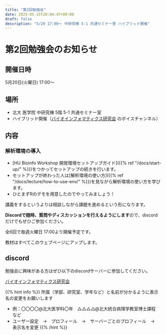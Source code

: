 ```yaml
---
title: "第2回勉強会"
date: 2025-05-15T20:04:47+09:00
draft: false
description: "5/20 17:00～ 中研究棟 5-1 共通セミナー室 ハイブリッド開催"
---
```

# 第2回勉強会のお知らせ
## 開催日時
5月20日(火曜日) 17:00～

## 場所
- 北大 医学院 中研究棟 5階 5-1 共通セミナー室
- ハイブリッド開催（[バイオインフォマティクス研究会](https://discord.gg/8Qr7qGGM) のボイスチャンネル）

## 内容
### 解析環境の導入
- [HU Bioinfo Workshop 開発環境セットアップガイド]({{% ref "/docs/start-up/" %}})をつかってセットアップの続きを行います。
- セットアップが終わった人は[解析環境の使い方]({{% ref "/docs/lecture/how-to-use-env/" %}})を見ながら解析環境の使い方を学びます。
- ひとまずRのデモを用意したのでやってみましょう！

講義をするというよりは相談しながら課題を進めるという形になります。

**Discordで随時、質問やディスカッションを行えるようにします**ので、discordだけでもぜひご参加ください。

全6回で毎週火曜日 17:00より開催予定です。

教材はすべてこのウェブページにアップします。



## discord
勉強会に興味がある方はぜひ以下のdiscordサーバーに参加してください。  

[バイオインフォマティクス研究会](https://discord.gg/8Qr7qGGM) 

{{% hint info %}}
所属（学部、研究室、学年など）と名前が分かるように表示名の変更をお願いします
- 例：〇〇〇〇@北大医学科〇年　△△△△@北大統合病理学教室博士課程　など
- ユーザー設定　→　プロフィール　→　サーバーごとのプロフィール　→　表示名を変更
{{% /hint %}}
